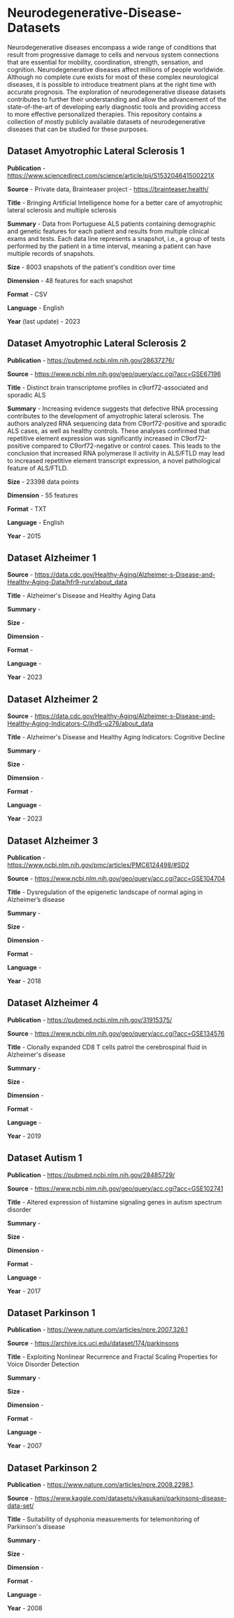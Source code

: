 # Neurodegenerative-Disease-Datasets
Neurodegenerative diseases encompass a wide range of conditions that result from progressive damage to cells and nervous system connections that are essential for mobility, coordination, strength, sensation, and cognition. Neurodegenerative diseases affect millions of people worldwide. Although no complete cure exists for most of these complex neurological diseases, it is possible to introduce treatment plans at the right time with accurate prognosis. The exploration of neurodegenerative disease datasets contributes to further their understanding and allow the advancement of the state-of-the-art of developing early diagnostic tools and providing access to more effective personalized therapies. This repository contains a collection of mostly publicly available datasets of neurodegenerative diseases that can be studied for these purposes.

## Dataset Amyotrophic Lateral Sclerosis 1
**Publication** - https://www.sciencedirect.com/science/article/pii/S153204641500221X

**Source** - Private data, Brainteaser project - https://brainteaser.health/

**Title** - Bringing Artificial Intelligence home for a better care of amyotrophic lateral sclerosis and multiple sclerosis

**Summary** - Data from Portuguese ALS patients containing demographic and genetic features for each patient and results from multiple clinical exams and tests. Each data line represents a snapshot, i.e., a group of tests performed by the patient in a time interval, meaning a patient can have multiple records of snapshots.

**Size** - 8003 snapshots of the patient's condition over time

**Dimension** - 48 features for each snapshot

**Format** - CSV

**Language** - English

**Year** (last update) - 2023

## Dataset Amyotrophic Lateral Sclerosis 2
**Publication** - https://pubmed.ncbi.nlm.nih.gov/28637276/

**Source** - https://www.ncbi.nlm.nih.gov/geo/query/acc.cgi?acc=GSE67196

**Title** - Distinct brain transcriptome profiles in c9orf72-associated and sporadic ALS

**Summary** - Increasing evidence suggests that defective RNA processing contributes to the development of amyotrophic lateral sclerosis. The authors analyzed RNA sequencing data from C9orf72-positive and sporadic ALS cases, as well as healthy controls. These analyses confirmed that repetitive element expression was significantly increased in C9orf72-positive compared to C9orf72-negative or control cases. This leads to the conclusion that increased RNA polymerase II activity in ALS/FTLD may lead to increased repetitive element transcript expression, a novel pathological feature of ALS/FTLD.

**Size** - 23398 data points 

**Dimension** - 55 features

**Format** - TXT

**Language** - English

**Year** - 2015

## Dataset Alzheimer 1
**Source** - https://data.cdc.gov/Healthy-Aging/Alzheimer-s-Disease-and-Healthy-Aging-Data/hfr9-rurv/about_data

**Title** - Alzheimer's Disease and Healthy Aging Data

**Summary** - 

**Size** - 

**Dimension** - 

**Format** - 

**Language** - 

**Year** - 2023

## Dataset Alzheimer 2
**Source** - https://data.cdc.gov/Healthy-Aging/Alzheimer-s-Disease-and-Healthy-Aging-Indicators-C/jhd5-u276/about_data

**Title** - Alzheimer's Disease and Healthy Aging Indicators: Cognitive Decline

**Summary** - 

**Size** - 

**Dimension** - 

**Format** - 

**Language** - 

**Year** - 2023

## Dataset Alzheimer 3
**Publication** - https://www.ncbi.nlm.nih.gov/pmc/articles/PMC6124498/#SD2

**Source** - https://www.ncbi.nlm.nih.gov/geo/query/acc.cgi?acc=GSE104704

**Title** - Dysregulation of the epigenetic landscape of normal aging in Alzheimer’s disease

**Summary** - 

**Size** - 

**Dimension** - 

**Format** - 

**Language** - 

**Year** - 2018

## Dataset Alzheimer 4
**Publication** - https://pubmed.ncbi.nlm.nih.gov/31915375/

**Source** - https://www.ncbi.nlm.nih.gov/geo/query/acc.cgi?acc=GSE134576

**Title** - Clonally expanded CD8 T cells patrol the cerebrospinal fluid in Alzheimer's disease

**Summary** - 

**Size** - 

**Dimension** - 

**Format** - 

**Language** - 

**Year** - 2019

## Dataset Autism 1
**Publication** - https://pubmed.ncbi.nlm.nih.gov/28485729/

**Source** - https://www.ncbi.nlm.nih.gov/geo/query/acc.cgi?acc=GSE102741

**Title** - Altered expression of histamine signaling genes in autism spectrum disorder

**Summary** - 

**Size** - 

**Dimension** - 

**Format** - 

**Language** - 

**Year** - 2017

## Dataset Parkinson 1
**Publication** - https://www.nature.com/articles/npre.2007.326.1

**Source** - https://archive.ics.uci.edu/dataset/174/parkinsons

**Title** - Exploiting Nonlinear Recurrence and Fractal Scaling Properties for Voice Disorder Detection

**Summary** - 

**Size** - 

**Dimension** - 

**Format** - 

**Language** - 

**Year** - 2007

## Dataset Parkinson 2
**Publication** - https://www.nature.com/articles/npre.2008.2298.1.

**Source** - https://www.kaggle.com/datasets/vikasukani/parkinsons-disease-data-set/

**Title** - Suitability of dysphonia measurements for telemonitoring of Parkinson's disease

**Summary** - 

**Size** - 

**Dimension** - 

**Format** - 

**Language** - 

**Year** - 2008


